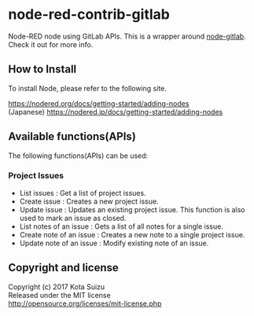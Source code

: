 # node-red-contrib-gitlab

Node-RED node using GitLab APIs.
This is a wrapper around [node-gitlab](https://www.npmjs.com/package/node-gitlab). Check it out for more info.

## How to Install

To install Node, please refer to the following site.

https://nodered.org/docs/getting-started/adding-nodes  
(Japanese) https://nodered.jp/docs/getting-started/adding-nodes  

## Available functions(APIs)

The following functions(APIs) can be used:  

### Project Issues
* List issues : Get a list of project issues.
* Create issue : Creates a new project issue.
* Update issue : Updates an existing project issue. This function is also used to mark an issue as closed.
* List notes of an issue : Gets a list of all notes for a single issue.
* Create note of an issue : Creates a new note to a single project issue.
* Update note of an issue : Modify existing note of an issue.

## Copyright and license

Copyright (c) 2017 Kota Suizu  
Released under the MIT license  
http://opensource.org/licenses/mit-license.php
